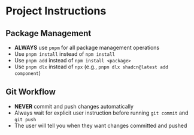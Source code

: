 # Project Instructions

## Package Management

- **ALWAYS** use `pnpm` for all package management operations
- Use `pnpm install` instead of `npm install`
- Use `pnpm add` instead of `npm install <package>`
- Use `pnpm dlx` instead of `npx` (e.g., `pnpm dlx shadcn@latest add component`)

## Git Workflow

- **NEVER** commit and push changes automatically
- Always wait for explicit user instruction before running `git commit` and `git push`
- The user will tell you when they want changes committed and pushed
